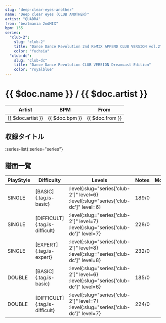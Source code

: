 ```yaml
---
slug: "deep-clear-eyes-another"
name: "Deep clear eyes (CLUB ANOTHER)"
artist: "QUADRA"
from: "beatmania 2ndMIX"
bpm: 155
series:
  "club-2":
    slug: "club-2"
    title: "Dance Dance Revolution 2nd ReMIX APPEND CLUB VERSION vol.2"
    color: "fuchsia"
  "club-dc":
    slug: "club-dc"
    title: "Dance Dance Revolution CLUB VERSION Dreamcast Edition"
    color: "royalblue"
---
```


# {{ $doc.name }} / {{ $doc.artist }}

|Artist|BPM|From|
|------|---|----|
|{{ $doc.artist }}|{{ $doc.bpm }}|{{ $doc.from }}|

## 収録タイトル

:series-list{:series="series"}

## 譜面一覧

|PlayStyle|Difficulty|Levels|Notes|Movie|
|---------|----------|------|-----|-----|
|SINGLE|[BASIC]{.tag.is-basic}|:level{:slug="series['club-2']" level=6} :level{:slug="series['club-dc']" level=6}|189/0||
|SINGLE|[DIFFICULT]{.tag.is-difficult}|:level{:slug="series['club-2']" level=7} :level{:slug="series['club-dc']" level=7}|228/0||
|SINGLE|[EXPERT]{.tag.is-expert}|:level{:slug="series['club-2']" level=8} :level{:slug="series['club-dc']" level=8}|232/0||
|DOUBLE|[BASIC]{.tag.is-basic}|:level{:slug="series['club-2']" level=6} :level{:slug="series['club-dc']" level=6}|185/0||
|DOUBLE|[DIFFICULT]{.tag.is-difficult}|:level{:slug="series['club-2']" level=7} :level{:slug="series['club-dc']" level=7}|224/0||
